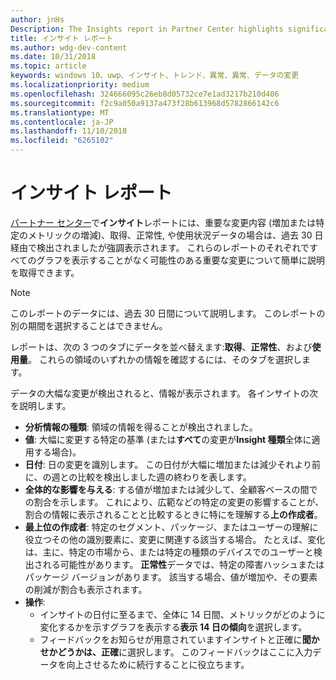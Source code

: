 ```yaml
---
author: jnHs
Description: The Insights report in Partner Center highlights significant changes about your apps.
title: インサイト レポート
ms.author: wdg-dev-content
ms.date: 10/31/2018
ms.topic: article
keywords: windows 10、uwp、インサイト、トレンド、異常、異常、データの変更
ms.localizationpriority: medium
ms.openlocfilehash: 324666095c26eb8d05732ce7e1ad3217b210d406
ms.sourcegitcommit: f2c9a050a9137a473f28b613968d5782866142c6
ms.translationtype: MT
ms.contentlocale: ja-JP
ms.lasthandoff: 11/10/2018
ms.locfileid: "6265102"
---
```

# <a name="insights-report"></a>インサイト レポート


[パートナー センター](https://partner.microsoft.com/dashboard)で**インサイト**レポートには、重要な変更内容 (増加または特定のメトリックの増減)、取得、正常性, や使用状況データの場合は、過去 30 日経由で検出されましたが強調表示されます。 これらのレポートのそれぞれですべてのグラフを表示することがなく可能性のある重要な変更について簡単に説明を取得できます。

> [!NOTE]
> このレポートのデータには、過去 30 日間について説明します。 このレポートの別の期間を選択することはできません。

レポートは、次の 3 つのタブにデータを並べ替えます:**取得**、**正常性**、および**使用量**。 これらの領域のいずれかの情報を確認するには、そのタブを選択します。

データの大幅な変更が検出されると、情報が表示されます。 各インサイトの次を説明します。
- **分析情報の種類**: 領域の情報を得ることが検出されました。
- **値**: 大幅に変更する特定の基準 (または**すべて**の変更が**Insight 種類**全体に適用する場合)。
- **日付**: 日の変更を識別します。 この日付が大幅に増加または減少それより前に、の週との比較を検出しました週の終わりを表します。
- **全体的な影響を与える**: する値が増加または減少して、全顧客ベースの間での割合を示します。 これにより、広範などの特定の変更の影響することが、割合の情報に表示されることと比較するときに特にを理解する**上の作成者**。
- **最上位の作成者**: 特定のセグメント、パッケージ、またはユーザーの理解に役立つその他の識別要素に、変更に関連する該当する場合。 たとえば、変化は、主に、特定の市場から、または特定の種類のデバイスでのユーザーと検出される可能性があります。 **正常性**データでは、特定の障害ハッシュまたはパッケージ バージョンがあります。 該当する場合、値が増加や、その要素の削減が割合も表示されます。
- **操作**:
   - インサイトの日付に至るまで、全体に 14 日間、メトリックがどのように変化するかを示すグラフを表示する**表示 14 日の傾向**を選択します。
   - フィードバックをお知らせが用意されていますインサイトと正確に**聞かせかどうかは、正確**に選択します。 このフィードバックはここに入力データを向上させるために続行することに役立ちます。 


